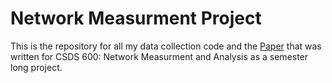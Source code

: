# Network Measurment Project 
This is the repository for all my data collection code and the [Paper](NetworkMeasurmentProject/Paper_Omar_Loudghiri.pdf) that was written for CSDS 600: Network Measurment
and Analysis as a semester long project.

